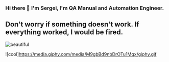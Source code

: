 ### Hi there 👋 I'm Sergei, I'm QA Manual and Automation Engineer. 
## Don't worry if something doesn't work. If everything worked, I would be fired.
![beautiful](https://i.pinimg.com/736x/38/42/d3/3842d3ad2fd6ebbf9376d10f70498a23--desk-setup-work-spaces.jpg)

![cool]https://media.giphy.com/media/M9gbBd9nbDrOTu1Mqx/giphy.gif





